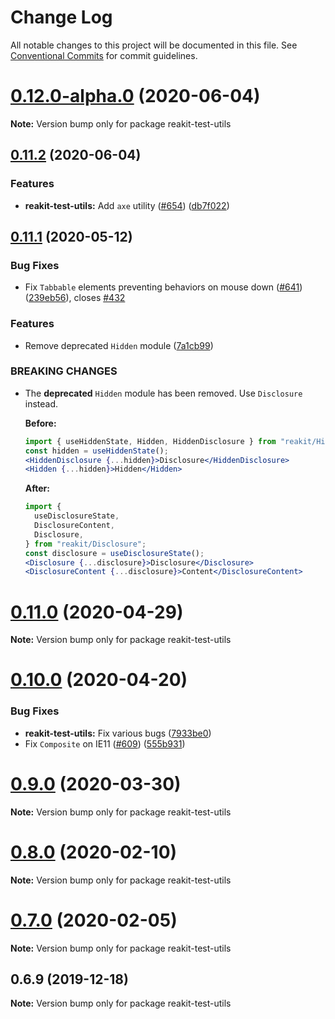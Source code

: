 # Change Log

All notable changes to this project will be documented in this file.
See [Conventional Commits](https://conventionalcommits.org) for commit guidelines.

# [0.12.0-alpha.0](https://github.com/reakit/reakit/tree/master/packages/reakit-test-utils/compare/reakit-test-utils@0.11.2...reakit-test-utils@0.12.0-alpha.0) (2020-06-04)

**Note:** Version bump only for package reakit-test-utils





## [0.11.2](https://github.com/reakit/reakit/tree/master/packages/reakit-test-utils/compare/reakit-test-utils@0.11.1...reakit-test-utils@0.11.2) (2020-06-04)


### Features

* **reakit-test-utils:** Add `axe` utility ([#654](https://github.com/reakit/reakit/tree/master/packages/reakit-test-utils/issues/654)) ([db7f022](https://github.com/reakit/reakit/tree/master/packages/reakit-test-utils/commit/db7f02297e7c08c3e3085bd9677ad2b24fe5f09d))





## [0.11.1](https://github.com/reakit/reakit/tree/master/packages/reakit-test-utils/compare/reakit-test-utils@0.11.0...reakit-test-utils@0.11.1) (2020-05-12)


### Bug Fixes

* Fix `Tabbable` elements preventing behaviors on mouse down ([#641](https://github.com/reakit/reakit/tree/master/packages/reakit-test-utils/issues/641)) ([239eb56](https://github.com/reakit/reakit/tree/master/packages/reakit-test-utils/commit/239eb5622a1a02cd6f69c857bb725c8250dad155)), closes [#432](https://github.com/reakit/reakit/tree/master/packages/reakit-test-utils/issues/432)


### Features

* Remove deprecated `Hidden` module ([7a1cb99](https://github.com/reakit/reakit/tree/master/packages/reakit-test-utils/commit/7a1cb99b96d11900c16aade43fa154eb3b54d635))


### BREAKING CHANGES

* The **deprecated** `Hidden` module has been removed. Use `Disclosure` instead.

  **Before:**
  ```jsx
  import { useHiddenState, Hidden, HiddenDisclosure } from "reakit/Hidden";
  const hidden = useHiddenState();
  <HiddenDisclosure {...hidden}>Disclosure</HiddenDisclosure>
  <Hidden {...hidden}>Hidden</Hidden>
  ```

  **After:**
  ```jsx
  import {
    useDisclosureState,
    DisclosureContent,
    Disclosure,
  } from "reakit/Disclosure";
  const disclosure = useDisclosureState();
  <Disclosure {...disclosure}>Disclosure</Disclosure>
  <DisclosureContent {...disclosure}>Content</DisclosureContent>
  ```





# [0.11.0](https://github.com/reakit/reakit/tree/master/packages/reakit-test-utils/compare/reakit-test-utils@0.10.0...reakit-test-utils@0.11.0) (2020-04-29)

**Note:** Version bump only for package reakit-test-utils





# [0.10.0](https://github.com/reakit/reakit/tree/master/packages/reakit-test-utils/compare/reakit-test-utils@0.9.0...reakit-test-utils@0.10.0) (2020-04-20)


### Bug Fixes

* **reakit-test-utils:** Fix various bugs ([7933be0](https://github.com/reakit/reakit/tree/master/packages/reakit-test-utils/commit/7933be03a9cac40e32e176d3bb213a35af1457b3))
* Fix `Composite` on IE11 ([#609](https://github.com/reakit/reakit/tree/master/packages/reakit-test-utils/issues/609)) ([555b931](https://github.com/reakit/reakit/tree/master/packages/reakit-test-utils/commit/555b931de003a81a635ed1d980d67f9c62fb91e0))





# [0.9.0](https://github.com/reakit/reakit/tree/master/packages/reakit-test-utils/compare/reakit-test-utils@0.8.0...reakit-test-utils@0.9.0) (2020-03-30)

**Note:** Version bump only for package reakit-test-utils





# [0.8.0](https://github.com/reakit/reakit/tree/master/packages/reakit-test-utils/compare/reakit-test-utils@0.7.0...reakit-test-utils@0.8.0) (2020-02-10)

**Note:** Version bump only for package reakit-test-utils





# [0.7.0](https://github.com/reakit/reakit/tree/master/packages/reakit-test-utils/compare/reakit-test-utils@0.6.9...reakit-test-utils@0.7.0) (2020-02-05)

**Note:** Version bump only for package reakit-test-utils





## 0.6.9 (2019-12-18)

**Note:** Version bump only for package reakit-test-utils
